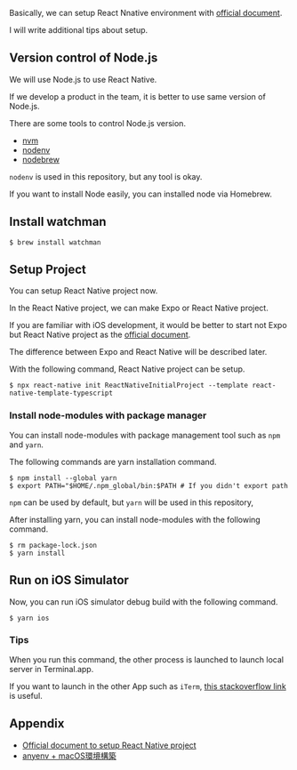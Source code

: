 Basically, we can setup React Nnative environment with [official document](https://reactnative.dev/docs/environment-setup).

I will write additional tips about setup.

## Version control of Node.js

We will use Node.js to use React Native.

If we develop a product in the team, it is better to use same version of Node.js.

There are some tools to control Node.js version.

* [nvm](https://github.com/nvm-sh/nvm)
* [nodenv](https://github.com/nodenv/nodenv)
* [nodebrew](https://github.com/hokaccha/nodebrew)

`nodenv` is used in this repository, but any tool is okay.

If you want to install Node easily, you can installed node via Homebrew.

## Install watchman

```
$ brew install watchman
```

## Setup Project

You can setup React Native project now.

In the React Native project, we can make Expo or React Native project.

If you are familiar with iOS development, it would be better to start not Expo but React Native project as the [official document](https://reactnative.dev/docs/environment-setup).

The difference between Expo and React Native will be described later.

With the following command, React Native project can be setup.

```
$ npx react-native init ReactNativeInitialProject --template react-native-template-typescript
```

### Install node-modules with package manager

You can install node-modules with package management tool such as `npm` and `yarn`.

The following commands are yarn installation command.

```
$ npm install --global yarn
$ export PATH="$HOME/.npm_global/bin:$PATH # If you didn't export path
```

`npm` can be used by default, but `yarn` will be used in this repository, 

After installing yarn, you can install node-modules with the following command.

```
$ rm package-lock.json
$ yarn install
```

## Run on iOS Simulator

Now, you can run iOS simulator debug build with the following command.

```
$ yarn ios
```

### Tips

When you run this command, the other process is launched to launch local server in Terminal.app.

If you want to launch in the other App such as `iTerm`, [this stackoverflow link](https://stackoverflow.com/questions/37814803/how-to-get-react-native-run-ios-to-open-in-iterm-instead-of-terminal-on-a-macos) is useful.

## Appendix

* [Official document to setup React Native project](https://reactnative.dev/docs/environment-setup)
* [anyenv + macOS環境構築](https://qiita.com/rinpa/items/81766cd6a7b23dea9f3c)
